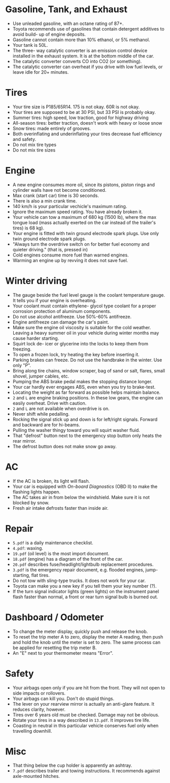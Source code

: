 Gasoline, Tank, and Exhaust
======================
* Use unleaded gasoline, with an octane rating of 87+.
* Toyota recommends use of gasolines that contain detergent additives to avoid build- up of engine deposits.
* Gasoline cannot contain more than 10% ethanol, or 5% methanol.
* Your tank is 50L.
* The three- way catalytic converter is an emission control device installed in the exhaust system. It is at the bottom middle of the car.
* The catalytic converter converts CO into CO2 (or something). 
* The catalytic converter can overheat if you drive with low fuel levels, or leave idle for 20+ minutes.

Tires
======================
* Your tire size is P185/65R14. 175 is not okay. 60R is not okay.
* Your tires are supposed to be at 30 PSI, but 33 PSI is probably okay.
* Summer tires: high speed, low traction, good for highway driving
* All-season tires: better traction, doesn't work with heavy or loose snow
* Snow tires: made entirely of grooves.
* Both overinflating and underinflating your tires decrease fuel efficiency and safety.
* Do not mix tire types
* Do not mix tire sizes

Engine
======================
* A new engine consumes more oil, since its pistons, piston rings and cylinder walls have not become conditioned.
* Max crank (start car) time is 30 seconds.
* There is also a min crank time.
* 140 km/h is your particular vechicle's maximum rating.
* Ignore the maximum speed rating. You have already broken it.
* Your vehicle can tow a maximum of 680 kg (1500 lb), where the max tongue load (mass actually exerted on the car instead of the trailer's tires) is 68 kg).
* Your engine is fitted with twin ground electrode spark plugs. Use only twin ground electrode spark plugs.
* "Always turn the overdrive switch on for better fuel economy and quieter driving." (that is, pressed in)
* Cold engines consume more fuel than warned engines.
* Warming an engine up by revving it does not save fuel.

Winter driving
======================
* The gauge beside the fuel level gauge is the coolant temperature gauge. It tells you if your engine is overheating.
* Your coolant must contain ethylene- glycol type coolant for a proper corrosion protection of aluminum components.
* Do not use alcohol antifreeze. Use 50%-60% antifreeze.
* Engine antifreeze can damage the car's paint.
* Make sure the engine oil viscosity is suitable for the cold weather. Leaving a heavy summer oil in your vehicle during winter months may cause harder starting.
* Squirt lock de- icer or glycerine into the locks to keep them from freezing. 
* To open a frozen lock, try heating the key before inserting it.
* Parking brakes can freeze. Do not use the handbrake in the winter. Use only "P".
* Bring along tire chains, window scraper, bag of sand or salt, flares, small shovel, jumper cables, etc.
* Pumping the ABS brake pedal makes the stopping distance longer.
* Your car hardly ever engages ABS, even when you try to brake-test.
* Locating the weight as far forward as possible helps maintain balance.
* `2` and `L` are engine braking positions. In these low gears, the engine can easily overheat. Drive with caution.
* `2` and `L` are not available when overdrive is on.
* Never shift while pedalling.
* Rocking the signal stick up and down is for left/right signals. Forward and backward are for hi-beams.
* Pulling the washer thingy toward you will squirt washer fluid.
* That "defrost" button next to the emergency stop button only heats the rear mirror.
* The defrost button does not make snow go away.

AC
======================
* If the AC is broken, its light will flash.
* Your car is equipped with *On-board Diagnostics* (OBD II) to make the flashing lights happen.
* The AC takes air in from below the windshield. Make sure it is not blocked by snow.
* Fresh air intake defrosts faster than inside air.

Repair
======================
* `5.pdf` is a daily maintenance checklist.
* `4.pdf`: waxing.
* `19.pdf` (oil level) is the most import document. 
* `18.pdf` (engine) has a diagram of the front of the car.
* `20.pdf` describes fuse/headlight/lightbulb replacement procedures.
* `3.pdf` is the emergency repair document, e.g. flooded engines, jump-starting, flat tires.
* Do not tow with sling-type trucks. It does not work for your car.
* Toyota can make you a new key if you tell them your key number (?).
* If the turn signal indicator lights (green lights) on the instrument panel flash faster than normal, a front or rear turn signal bulb is burned out.


Dashboard / Odometer
======================
* To change the meter display, quickly push and release the knob. 
* To reset the trip meter A to zero, display the meter A reading, then push and hold the knob until the meter is set to zero. The same process can be applied for resetting the trip meter B.
* An "E" next to your thermometer means "Error".

Safety
======================
* Your airbags open only if you are hit from the front. They will not open to side impacts or rollovers.
* Your airbags can kill you. Don't do stupid things.
* The lever on your rearview mirror is actually an anti-glare feature. It reduces clarity, however.
* Tires over 6 years old must be checked. Damage may not be obvious.
* Rotate your tires in a way described in `13.pdf`. It improves tire life.
* Coasting in neutral in this particular vehicle conserves fuel only when travelling downhill.

Misc
======================
* That thing below the cup holder is apparently an ashtray.
* `7.pdf` describes trailer and towing instructions. It recommends against axle-mounted hitches.

